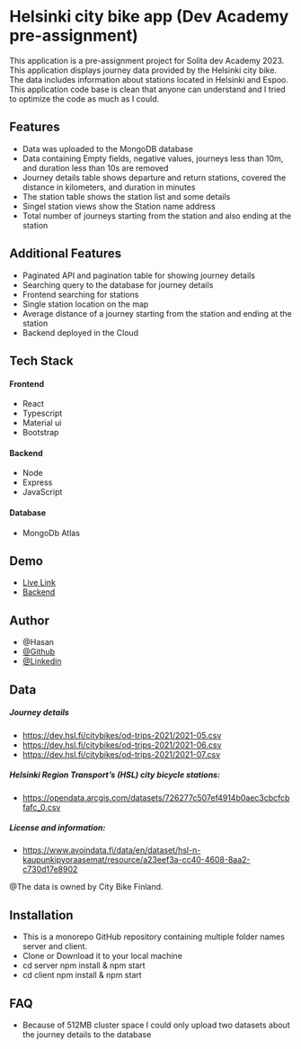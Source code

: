 
# Helsinki city bike app (Dev Academy pre-assignment)  


This application is a pre-assignment project for Solita dev Academy 2023. This application displays journey data provided by the Helsinki city bike. The data includes information about stations located in Helsinki and Espoo. This application code base is clean that anyone can understand and I tried to optimize the code as much as I could.
 

## Features

- Data was uploaded to the MongoDB database 
- Data containing Empty fields, negative values, journeys less than 10m, and duration less than 10s are removed 
- Journey details table shows  departure and return stations, covered the distance in kilometers, and duration in minutes
- The station table shows the station list and some details
- Singel station views show the Station name address
- Total number of journeys starting from the station and also ending at the station


## Additional Features

- Paginated API and pagination table for showing journey details 
- Searching query to the database for journey details
- Frontend searching for stations
- Single station location on the map
- Average distance of a journey starting from the station and ending at the station
- Backend deployed in the Cloud
## Tech Stack
 
#### Frontend
- React
- Typescript
- Material ui
- Bootstrap
#### Backend
- Node
- Express
- JavaScript

#### Database
- MongoDb Atlas 

## Demo

- [Live Link](https://woltassignment.netlify.app/)
- [Backend](https://helisinkicitybike.onrender.com/home/journey)


## Author
- @Hasan
- [@Github](https://github.com/hasanmd91?tab=repositories)
- [@Linkedin](https://www.linkedin.com/in/hasanmd91/?originalSubdomain=fi)


## Data


#####  Journey details
- https://dev.hsl.fi/citybikes/od-trips-2021/2021-05.csv
- https://dev.hsl.fi/citybikes/od-trips-2021/2021-06.csv
- https://dev.hsl.fi/citybikes/od-trips-2021/2021-07.csv

#####  Helsinki Region Transport’s (HSL) city bicycle stations: 
- https://opendata.arcgis.com/datasets/726277c507ef4914b0aec3cbcfcbfafc_0.csv


##### License and information: 
- https://www.avoindata.fi/data/en/dataset/hsl-n-kaupunkipyoraasemat/resource/a23eef3a-cc40-4608-8aa2-c730d17e8902

@The data is owned by City Bike Finland.
## Installation

- This is a monorepo GitHub repository containing multiple folder names server and client. 
- Clone or Download it to your local machine 
- cd server npm install & npm start
- cd client npm install & npm start





    
## FAQ

- Because of 512MB cluster space I could only upload two datasets about the journey details to the database 



